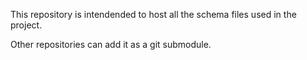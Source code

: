 This repository is intendended to host all the schema files used in the project.

Other repositories can add it as a git submodule.
